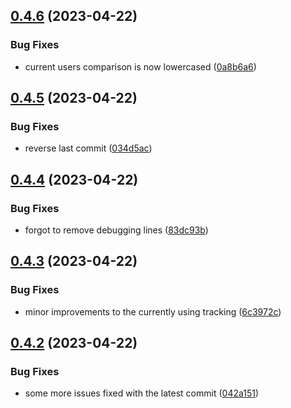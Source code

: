 ## [0.4.6](https://github.com/Torwent/wasp-api/compare/v0.4.5...v0.4.6) (2023-04-22)


### Bug Fixes

* current users comparison is now lowercased ([0a8b6a6](https://github.com/Torwent/wasp-api/commit/0a8b6a6892ccaa465d1e901f7c61728cbc6e8ccc))



## [0.4.5](https://github.com/Torwent/wasp-api/compare/v0.4.4...v0.4.5) (2023-04-22)


### Bug Fixes

* reverse last commit ([034d5ac](https://github.com/Torwent/wasp-api/commit/034d5ac3c764fc3e809525e9d4c9d4bce93d064e))



## [0.4.4](https://github.com/Torwent/wasp-api/compare/v0.4.3...v0.4.4) (2023-04-22)


### Bug Fixes

* forgot to remove debugging lines ([83dc93b](https://github.com/Torwent/wasp-api/commit/83dc93b45576118410e2924cb19bbd0099273439))



## [0.4.3](https://github.com/Torwent/wasp-api/compare/v0.4.2...v0.4.3) (2023-04-22)


### Bug Fixes

* minor improvements to the currently using tracking ([6c3972c](https://github.com/Torwent/wasp-api/commit/6c3972c529abefadc34e3e7dc6d2335b503994d9))



## [0.4.2](https://github.com/Torwent/wasp-api/compare/v0.4.1...v0.4.2) (2023-04-22)


### Bug Fixes

* some more issues fixed with the latest commit ([042a151](https://github.com/Torwent/wasp-api/commit/042a151a9f927a244c03fae183fc0d374ad2d3c8))



